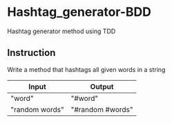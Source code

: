 # Hashtag_generator-BDD

Hashtag generator method using TDD

## Instruction
Write a method that hashtags all given words in a string

Input|Output
|----|------|
"word"|"#word"
"random words"| "#random #words"

